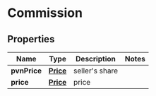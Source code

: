 
# Commission

## Properties
Name | Type | Description | Notes
------------ | ------------- | ------------- | -------------
**pvnPrice** | [**Price**](Price.md) | seller&#39;s share | 
**price** | [**Price**](Price.md) | price | 



